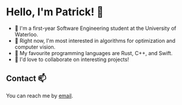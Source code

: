 # Hello, I'm Patrick! 👋

- 👋 I'm a first-year Software Engineering student at the University of Waterloo.
- 🔭 Right now, I'm most interested in algorithms for optimization and computer vision.
- 🦀 My favourite programming languages are Rust, C++, and Swift.
- 👯 I'd love to collaborate on interesting projects!

## Contact 📫

You can reach me by [email](mailto:patrick@patrickgu.ca).

<!--
**patrick-gu/patrick-gu** is a ✨ _special_ ✨ repository because its `README.md` (this file) appears on your GitHub profile.

Here are some ideas to get you started:

- 🔭 I’m currently working on ...
- 🌱 I’m currently learning ...
- 👯 I’m looking to collaborate on ...
- 🤔 I’m looking for help with ...
- 💬 Ask me about ...
- 📫 How to reach me: ...
- 😄 Pronouns: ...
- ⚡ Fun fact: ...
-->
